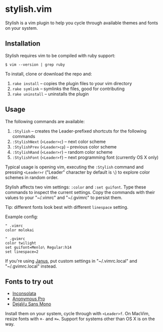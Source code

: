 # stylish.vim

Stylish is a vim plugin to help you cycle through available themes and
fonts on your system.

## Installation

Stylish requires vim to be compiled with ruby support:

    $ vim --version | grep ruby

To install, clone or download the repo and:

1. `rake install` – copies the plugin files to your vim directory
2. `rake symlink` – symlinks the files, good for contributing
3. `rake uninstall` – uninstalls the plugin

## Usage

The following commands are available:

1. `:Stylish` – creates the Leader-prefixed shortcuts for the following
   commands
1. `:StylishNext` (`<Leader>c`) – next color scheme
1. `:StylishPrev` (`<Leader>cp`) – previous color scheme
1. `:StylishRand` (`<Leader>r`) – random color scheme
1. `:StylishFont` (`<Leader>f`) – next programming font (currently OS X
   only)

Typical usage is opening vim, executing the `:Stylish` command and pressing
`<Leader>r` ("Leader" character by default is `\`) to explore color
schemes in random order.

Stylish affects two vim settings: `:color` and `:set guifont`. Type
these commands to inspect the current settings. Copy the commands with their values to your "~/.vimrc"
and "~/.gvimrc" to persist them.

Tip: different fonts look best with different `linespace` setting.

Example config:

``` vim
" .vimrc
color molokai

" .gvimrc
color twilight
set guifont=Menlo\ Regular:h14
set linespace=2
```

If you're using [Janus][], put custom settings in "~/.vimrc.local" and "~/.gvimrc.local" instead.

## Fonts to try out

* [Inconsolata][]
* [Anonymous Pro][anon]
* [DejaVu Sans Mono][dejavu]

Install them on your system, cycle through with `<Leader>f`. On MacVim,
resize fonts with `⌘-` and `⌘=`. Support for
systems other than OS X is on the way.

[janus]: https://github.com/carlhuda/janus
[inconsolata]: http://www.levien.com/type/myfonts/inconsolata.html
[anon]: http://www.ms-studio.com/FontSales/anonymouspro.html
[dejavu]: http://dejavu-fonts.org/wiki/Main_Page
